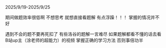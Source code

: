2025/9/19-2025/9/25

期间做题效率很低啊 不想思考 就想直接看题解 有点浮躁！！！
掌握的情况并不好

遇到不会的题不要再死扣了
有些洛谷的题解一言难尽
如果题解都看不懂的话去看B站up主（涂老师的超能力）的视频
掌握正确的学习方法 否则事倍功半
